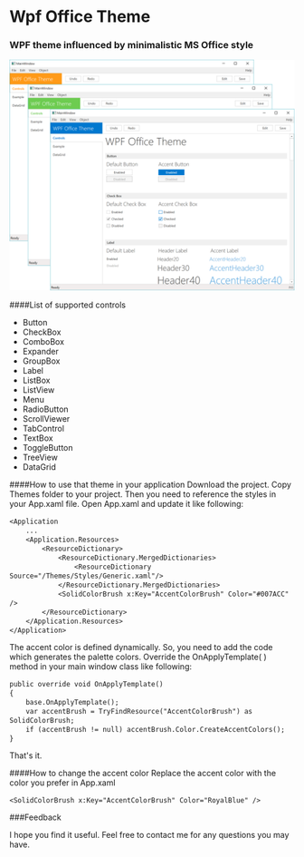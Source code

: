 # Wpf Office Theme

### WPF theme influenced by minimalistic MS Office style

![](Screenshot1.png)

####List of supported controls
- Button
- CheckBox
- ComboBox
- Expander
- GroupBox
- Label
- ListBox
- ListView
- Menu
- RadioButton
- ScrollViewer
- TabControl
- TextBox
- ToggleButton
- TreeView
- DataGrid

####How to use that theme in your application
Download the project. Copy Themes folder to your project. 
Then you need to reference the styles in your App.xaml file. Open App.xaml and update it like following:
```
<Application
	...
	<Application.Resources>
        <ResourceDictionary>
            <ResourceDictionary.MergedDictionaries>
                <ResourceDictionary Source="/Themes/Styles/Generic.xaml"/>
            </ResourceDictionary.MergedDictionaries>
            <SolidColorBrush x:Key="AccentColorBrush" Color="#007ACC" />
        </ResourceDictionary>
    </Application.Resources>
</Application>
```
The accent color is defined dynamically. So, you need to add the code which generates the palette colors. Override the OnApplyTemplate( ) method in your main window class like following:
```
public override void OnApplyTemplate()
{
    base.OnApplyTemplate();
    var accentBrush = TryFindResource("AccentColorBrush") as SolidColorBrush;
    if (accentBrush != null) accentBrush.Color.CreateAccentColors();
}
```
That's it.

####How to change the accent color
Replace the accent color with the color you prefer in App.xaml
```
<SolidColorBrush x:Key="AccentColorBrush" Color="RoyalBlue" />
```
###Feedback

I hope you find it useful. Feel free to contact me for any questions you may have.
